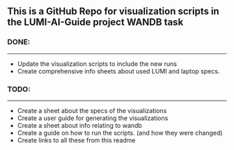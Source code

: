 ## This is a GitHub Repo for visualization scripts in the LUMI-AI-Guide project WANDB task

### DONE:

---

- Update the visualization scripts to include the new runs
- Create comprehensive info sheets about used LUMI and laptop specs.

### TODO:

---

- Create a sheet about the specs of the visualizations
- Create a user guide for generating the visualizations
- Create a sheet about info relating to wandb
- Create a guide on how to run the scripts. (and how they were changed)
- Create links to all these from this readme
